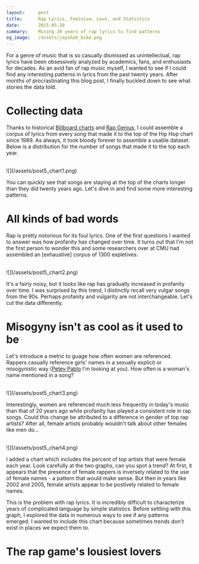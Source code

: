 ```yaml
---
layout:     post
title:      Rap Lyrics, Feminism, Love, and Statistics
date:       2015-05-20
summary:    Mining 20 years of rap lyrics to find patterns
og_image:   /assets/jayshah_bike.png
---
```


For a genre of music that is so casually dismissed as unintellectual, rap lyrics have been obsessively analyzed by academics, fans, and enthusiasts for decades. As an avid fan of rap music myself, I wanted to see if I could find any interesting patterns in lyrics from the past twenty years. After months of procrastinating this blog post, I finally buckled down to see what stories the data told.

# Collecting data

Thanks to historical [Billboard charts](http://en.wikipedia.org/wiki/List_of_Billboard_number-one_rap_singles_of_the_1980s_and_1990s#1989) and [Rap Genius](http://rap.genius.com), I could assemble a corpus of lyrics from every song that made it to the top of the Hip Hop chart since 1989. As always, it took bloody forever to assemble a usable dataset. Below is a distribution for the number of songs that made it to the top each year.

<br>
![](/assets/post5_chart1.png)


You can quickly see that songs are staying at the top of the charts longer than they did twenty years ago. Let's dive in and find some more interesting patterns.

# All kinds of bad words

Rap is pretty notorious for its foul lyrics. One of the first questions I wanted to answer was how profanity has changed over time. It turns out that I'm not the first person to wonder this and some researchers over at CMU had assembled an [exhaustive] corpus of 1300 expletives.

<br>
![](/assets/post5_chart2.png)


It's a fairly noisy, but it looks like rap has gradually increased in profanity over time. I was surprised by this trend, I distinctly recall very vulgar songs from the 90s. Perhaps profanity and vulgarity are not interchangeable. Let's cut the data differently.

# Misogyny isn't as cool as it used to be

Let's introduce a metric to guage how often women are referenced. Rappers casually reference girls' names in a sexually explicit or misogynistic way ([Petey Pablo](http://genius.com/Petey-pablo-freek-a-leek-lyrics) I'm looking at you). How often is a woman's name mentioned in a song?

<br>
![](/assets/post5_chart3.png)

Interestingly, women are referenced much less frequently in today's music than that of 20 years ago while profanity has played a consistent role in rap songs. Could this change be attributed to a difference in gender of top rap artists? After all, female artists probably wouldn't talk about other females like men do...

<br>
![](/assets/post5_chart4.png)

I added a chart which includes the percent of top artists that were female each year. Look carefully at the two graphs, can you spot a trend? At first, it appears that the presence of female rappers is inversely related to the use of female names - a pattern that would make sense. But then in years like 2002 and 2005, female artists appear to be postively related to female names.

This is the problem with rap lyrics. It is incredibly difficult to characterize years of complicated language by simple statistics. Before settling with this graph, I explored the data in numerous ways to see if any patterns emerged. I wanted to include this chart because sometimes trends don't exist in places we expect them to.

# The rap game's lousiest lovers








